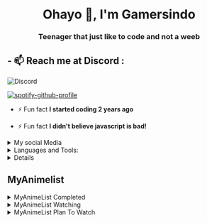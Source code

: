 <h1 align="center">Ohayo 👋, I'm Gamersindo</h1>
<h3 align="center">Teenager that just like to code and not a weeb</h3>

<h2>
    - 📫 Reach me at Discord : 
</h2>
<img src="https://lanyard.cnrad.dev/api/694370838719234151?idleMessage=Hello%20there!%20", title="Discord"></img>

[![spotify-github-profile](https://spotify-github-profile.vercel.app/api/view?uid=sjq6ux0ewvqu7lu94667zjopl&cover_image=true&theme=default&show_offline=false&background_color=121212&interchange=true&bar_color=53b14f&bar_color_cover=false)](https://spotify-github-profile.vercel.app/api/view?uid=sjq6ux0ewvqu7lu94667zjopl&redirect=true)
- ⚡ Fun fact **I started coding 2 years ago**

- ⚡ Fun fact **I didn't believe javascript is bad!**
<details>
    <summary>My social Media</summary>
    <p align="left">
      <p>Nothing yet!</p>
    </p>
</details>

<details>
    <summary align="left">Languages and Tools:</summary> <a
        href="https://nodejs.org" target="_blank"> <img
            src="https://raw.githubusercontent.com/devicons/devicon/master/icons/nodejs/nodejs-original-wordmark.svg"
            alt="nodejs" width="40" height="40" /> </a> <a href="https://www.python.org" target="_blank"> <img
            src="https://raw.githubusercontent.com/devicons/devicon/master/icons/python/python-original.svg"
            alt="python" width="40" height="40" /> </a> <a href="https://reactjs.org/" target="_blank"> <img
            src="https://raw.githubusercontent.com/devicons/devicon/master/icons/react/react-original-wordmark.svg"
            alt="react" width="40" height="40" /> </a> <a href="https://www.typescriptlang.org/" target="_blank">
  </details>
    
<details>
    <summary align="left">My accomplishments:</summary>
  <hr>
    <h2>Stats at github</h2>
    <img src="https://github-readme-stats.vercel.app/api?username=gamersindo1223&show_icons=true&theme=tokyonight" alt="Gamersindo"></a>
    <h2>Made my first api!</h2>
    <img src="https://github-readme-stats.vercel.app/api/pin/?username=gamersindo1223&repo=Api-genshincodelist" alt="Gamersindo"></a>
  </details>
 <h2>MyAnimelist</h2>
 <!-- MAL_ANIMECOMPLETED:GRID -->
 <details>
<summary align="left">MyAnimeList Completed</summary><img height="200px" width="150px" title="[Oshi No Ko] ("Oshi no Ko")" src="https://cdn.myanimelist.net/images/anime/1812/134736.jpg"><img height="200px" width="150px" title="The Quintessential Quintuplets (5-toubun no Hanayome)" src="https://cdn.myanimelist.net/images/anime/1819/97947.jpg"><img height="200px" width="150px" title="The Quintessential Quintuplets 2 (5-toubun no Hanayome ∬)" src="https://cdn.myanimelist.net/images/anime/1775/109514.jpg"><img height="200px" width="150px" title="The Quintessential Quintuplets Movie (5-toubun no Hanayome Movie)" src="https://cdn.myanimelist.net/images/anime/1037/122516.jpg"><img height="200px" width="150px" title="Assassination Classroom (Ansatsu Kyoushitsu)" src="https://cdn.myanimelist.net/images/anime/5/75639.jpg"><img height="200px" width="150px" title="Assassination Classroom Second Season (Ansatsu Kyoushitsu 2nd Season)" src="https://cdn.myanimelist.net/images/anime/8/77966.jpg"><img height="200px" width="150px" title=" (Buddy Daddies)" src="https://cdn.myanimelist.net/images/anime/1553/133767.jpg"><img height="200px" width="150px" title="Lycoris Recoil (Lycoris Recoil)" src="https://cdn.myanimelist.net/images/anime/1392/124401.jpg"><img height="200px" width="150px" title="Detective Conan: The Culprit Hanzawa (Meitantei Conan: Hannin no Hanzawa-san)" src="https://cdn.myanimelist.net/images/anime/1560/125527.jpg"><img height="200px" width="150px" title="Onimai: I'm Now Your Sister! (Oniichan wa Oshimai!)" src="https://cdn.myanimelist.net/images/anime/1058/131632.jpg"><img height="200px" width="150px" title="Rascal Does Not Dream of Bunny Girl Senpai (Seishun Buta Yarou wa Bunny Girl Senpai no Yume wo Minai)" src="https://cdn.myanimelist.net/images/anime/1301/93586.jpg"><img height="200px" width="150px" title="Rascal Does Not Dream of a Dreaming Girl (Seishun Buta Yarou wa Yumemiru Shoujo no Yume wo Minai)" src="https://cdn.myanimelist.net/images/anime/1613/102179.jpg"><img height="200px" width="150px" title=" (Spy x Family)" src="https://cdn.myanimelist.net/images/anime/1441/122795.jpg"><img height="200px" width="150px" title=" (Spy x Family Part 2)" src="https://cdn.myanimelist.net/images/anime/1111/127508.jpg"><img height="200px" width="150px" title="Campfire Cooking in Another World with My Absurd Skill (Tondemo Skill de Isekai Hourou Meshi)" src="https://cdn.myanimelist.net/images/anime/1661/131889.jpg"></details> 
<!-- MAL_ANIMECOMPLETED:GRID_END -->
<!-- MAL_ANIMEWATCHING:GRID -->
 <details>
<summary align="left">MyAnimeList Watching</summary></details> 
<!-- MAL_ANIMEWATCHING:GRID_END -->
<!-- MAL_ANIMEPTW:GRID -->
 <details>
<summary align="left">MyAnimeList Plan To Watch</summary><img height="200px" width="150px" title="Sweetness & Lightning (Amaama to Inazuma)" src="https://cdn.myanimelist.net/images/anime/6/80546.jpg"><img height="200px" width="150px" title="BLEND-S (Blend S)" src="https://cdn.myanimelist.net/images/anime/6/88286.jpg"><img height="200px" width="150px" title="The Dangers in My Heart (Boku no Kokoro no Yabai Yatsu)" src="https://cdn.myanimelist.net/images/anime/1545/133887.jpg"><img height="200px" width="150px" title="The Dangers in My Heart 2nd Season (Boku no Kokoro no Yabai Yatsu Season 2)" src="https://cdn.myanimelist.net/images/anime/1648/136517.jpg"><img height="200px" width="150px" title="Otaku Elf (Edomae Elf)" src="https://cdn.myanimelist.net/images/anime/1171/133777.jpg"><img height="200px" width="150px" title="Girls und Panzer (Girls & Panzer)" src="https://cdn.myanimelist.net/images/anime/9/40969.jpg"><img height="200px" width="150px" title="Is the Order a Rabbit? (Gochuumon wa Usagi desu ka?)" src="https://cdn.myanimelist.net/images/anime/6/79600.jpg"><img height="200px" width="150px" title="A Sister's All You Need (Imouto sae Ireba Ii.)" src="https://cdn.myanimelist.net/images/anime/10/88472.jpg"><img height="200px" width="150px" title="When Supernatural Battles Became Commonplace (Inou-Battle wa Nichijou-kei no Naka de)" src="https://cdn.myanimelist.net/images/anime/8/67047.jpg"><img height="200px" width="150px" title="Isekai Quartet (Isekai Quartet)" src="https://cdn.myanimelist.net/images/anime/1965/99667.jpg"><img height="200px" width="150px" title="Isekai Quartet 2 (Isekai Quartet 2)" src="https://cdn.myanimelist.net/images/anime/1030/103383.jpg"><img height="200px" width="150px" title="Jujutsu Kaisen (Jujutsu Kaisen)" src="https://cdn.myanimelist.net/images/anime/1171/109222.jpg"><img height="200px" width="150px" title="Kaguya-sama: Love is War (Kaguya-sama wa Kokurasetai: Tensai-tachi no Renai Zunousen)" src="https://cdn.myanimelist.net/images/anime/1295/106551.jpg"><img height="200px" width="150px" title="Girlfriend Girlfriend (Kanojo mo Kanojo)" src="https://cdn.myanimelist.net/images/anime/1713/117119.jpg"><img height="200px" width="150px" title="Girlfriend Girlfriend Season 2 (Kanojo mo Kanojo 2nd Season)" src="https://cdn.myanimelist.net/images/anime/1063/137100.jpg"><img height="200px" width="150px" title="Rent-a-Girlfriend (Kanojo Okarishimasu)" src="https://cdn.myanimelist.net/images/anime/1902/128382.jpg"><img height="200px" width="150px" title="The 100 Girlfriends Who Really Really Really Really Really Love You (Kimi no Koto ga Daidaidaidaidaisuki na 100-nin no Kanojo)" src="https://cdn.myanimelist.net/images/anime/1812/136764.jpg"><img height="200px" width="150px" title="I Want To Eat Your Pancreas (Kimi no Suizou wo Tabetai)" src="https://cdn.myanimelist.net/images/anime/1768/93291.jpg"><img height="200px" width="150px" title="A Silent Voice (Koe no Katachi)" src="https://cdn.myanimelist.net/images/anime/1122/96435.jpg"><img height="200px" width="150px" title="Komi Can't Communicate (Komi-san wa Comyushou desu.)" src="https://cdn.myanimelist.net/images/anime/1899/117237.jpg"><img height="200px" width="150px" title="Komi Can't Communicate Season 2 (Komi-san wa Comyushou desu. 2nd Season)" src="https://cdn.myanimelist.net/images/anime/1108/121157.jpg"><img height="200px" width="150px" title="The Ice Guy and His Cool Female Colleague (Koori Zokusei Danshi to Cool na Douryou Joshi)" src="https://cdn.myanimelist.net/images/anime/1927/132758.jpg"><img height="200px" width="150px" title="Myriad Colors Phantom World (Musaigen no Phantom World)" src="https://cdn.myanimelist.net/images/anime/4/78339.jpg"><img height="200px" width="150px" title="The Tunnel to Summer the Exit of Goodbyes (Natsu e no Tunnel Sayonara no Deguchi)" src="https://cdn.myanimelist.net/images/anime/1462/125397.jpg"><img height="200px" width="150px" title=" (Princess Connect! Re:Dive)" src="https://cdn.myanimelist.net/images/anime/1810/106070.jpg"><img height="200px" width="150px" title="Chivalry of a Failed Knight (Rakudai Kishi no Cavalry)" src="https://cdn.myanimelist.net/images/anime/9/76493.jpg"><img height="200px" width="150px" title="Akashic Records of Bastard Magic Instructor (Rokudenashi Majutsu Koushi to Akashic Records)" src="https://cdn.myanimelist.net/images/anime/8/85593.jpg"><img height="200px" width="150px" title="Rascal Does Not Dream of a Sister Venturing Out (Seishun Buta Yarou wa Odekake Sister no Yume wo Minai)" src="https://cdn.myanimelist.net/images/anime/1540/134808.jpg"><img height="200px" width="150px" title="Rascal Does Not Dream of a Knapsack Kid (Seishun Buta Yarou wa Randoseru Girl no Yume wo Minai)" src="https://cdn.myanimelist.net/images/anime/1080/136409.jpg"><img height="200px" width="150px" title="WorldEnd: What do you do at the end of the world? Are you busy? Will you save us? (Shuumatsu Nani Shitemasu ka? Isogashii desu ka? Sukutte Moratte Ii desu ka?)" src="https://cdn.myanimelist.net/images/anime/4/85260.jpg"><img height="200px" width="150px" title="My Dress-Up Darling (Sono Bisque Doll wa Koi wo Suru)" src="https://cdn.myanimelist.net/images/anime/1179/119897.jpg"><img height="200px" width="150px" title="Spy Classroom (Spy Kyoushitsu)" src="https://cdn.myanimelist.net/images/anime/1491/132864.jpg"><img height="200px" width="150px" title="The Girl I Like Forgot Her Glasses (Suki na Ko ga Megane wo Wasureta)" src="https://cdn.myanimelist.net/images/anime/1582/136325.jpg"><img height="200px" width="150px" title="Weathering with You (Tenki no Ko)" src="https://cdn.myanimelist.net/images/anime/1880/101146.jpg"><img height="200px" width="150px" title="Tsukigakirei (Tsuki ga Kirei)" src="https://cdn.myanimelist.net/images/anime/2/85592.jpg"><img height="200px" width="150px" title="Wotakoi: Love is Hard for Otaku (Wotaku ni Koi wa Muzukashii)" src="https://cdn.myanimelist.net/images/anime/1864/93518.jpg"><img height="200px" width="150px" title="My Teen Romantic Comedy SNAFU (Yahari Ore no Seishun Love Comedy wa Machigatteiru.)" src="https://cdn.myanimelist.net/images/anime/1786/120117.jpg"><img height="200px" width="150px" title="My Teen Romantic Comedy SNAFU Climax! (Yahari Ore no Seishun Love Comedy wa Machigatteiru. Kan)" src="https://cdn.myanimelist.net/images/anime/1958/107912.jpg"><img height="200px" width="150px" title="My Teen Romantic Comedy SNAFU TOO! (Yahari Ore no Seishun Love Comedy wa Machigatteiru. Zoku)" src="https://cdn.myanimelist.net/images/anime/11/75376.jpg"><img height="200px" width="150px" title="My Love Story with Yamada-kun at Lv999 (Yamada-kun to Lv999 no Koi wo Suru)" src="https://cdn.myanimelist.net/images/anime/1298/134178.jpg"><img height="200px" width="150px" title="The Dreaming Boy is a Realist (Yumemiru Danshi wa Genjitsushugisha)" src="https://cdn.myanimelist.net/images/anime/1239/134810.jpg"></details> 
<!-- MAL_ANIMEPTW:GRID_END -->
